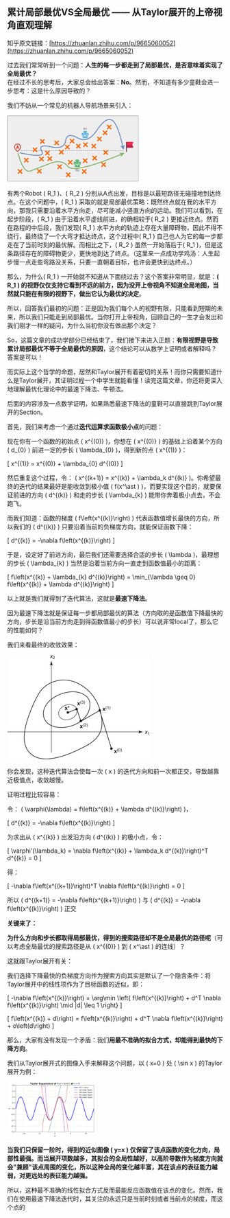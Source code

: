 ## 累计局部最优VS全局最优 —— 从Taylor展开的上帝视角直观理解

知乎原文链接：[https://zhuanlan.zhihu.com/p/9665060052](https://zhuanlan.zhihu.com/p/9665060052)

过去我们常常听到一个问题：**人生的每一步都走到了局部最优，是否意味着实现了全局最优？**  
在经过不长的思考后，大家总会给出答案：**No**。然而，不知道有多少童鞋会进一步思考：这是什么原因导致的？  

我们不妨从一个常见的机器人导航场景来引入：

<img src="./imgs/navigation.png" alt="navigation" style="zoom:30%;" />

有两个Robot \( R_1 \)、\( R_2 \) 分别从A点出发，目标是以最短路径无碰撞地到达终点。在这个问题中，\( R_1 \) 采取的就是局部最优策略：既然终点就在我的水平方向，那我只需要沿着水平方向走，尽可能减小竖直方向的运动。我们可以看到，在起步阶段，\( R_1 \) 由于沿着水平虚线前进，的确相较于\( R_2 \) 更接近终点。然而在路程的中后段，我们发现\( R_1 \) 水平方向的轨迹上存在大量障碍物，因此不得不绕行，最终绕了一个大弯才抵达终点，这个过程中\( R_1 \) 自己也人为它的每一步都走在了当前时刻的最优解。而相比之下，\( R_2 \) 虽然一开始落后于\( R_1 \)，但是这条路径存在的障碍物更少，更快地到达了终点。（这里来一点成功学鸡汤：人生起步慢一点走些弯路没关系，只要一直朝着目标，也许会更快到达终点。）

那么，为什么\( R_1 \) 一开始就不知道从下面绕过去？这个答案非常明显，就是：**\( R_1 \) 的视野仅仅支持它看到不远的前方，因为没开上帝视角不知道全局地图，当然就只能在有限的视野下，做出它认为最优的决定**。

所以，回答我们最初的问题：正是因为我们每个人的视野有限，只能看到短期的未来，所以我们只能走到局部最优。当你打开上帝视角，回顾自己的一生才会发出和我们刚才一样的疑问，为什么当初你没有做出那个决定？

So，这篇文章的成功学部分已经结束了，我们接下来进入正题：**有限视野是导致累计局部最优不等于全局最优的原因**，这个结论可以从数学上证明或者解释吗？ 答案是可以！

而实际上这个哲学的命题，居然和Taylor展开有着密切的关系！而你只需要知道什么是Taylor展开，其证明过程一个中学生就能看懂！读完这篇文章，你还将更深入地理解最优化理论中的最速下降法、牛顿法。

后面的内容涉及一点数学证明，如果熟悉最速下降法的童鞋可以直接跳到Taylor展开的Section。

首先，我们来考虑一个通过**迭代运算求函数极小点**的问题：

现在你有一个函数的初始点 \( x^{(0)} \)，你想在 \( x^{(0)} \) 的基础上沿着某个方向 \( d_{0} \) 前进一定的步长 \( \lambda_{0} \)，得到新的点 \( x^{(1)} \)：

\[
x^{(1)} = x^{(0)} + \lambda_{0} d^{(0)}
\]

然后重复这个过程，令： \( x^{(k+1)} = x^{(k)} + \lambda_k d^{(k)} \)。你希望最终的迭代的结果最好是能收敛到极小值 \( f(x^\ast ) \)，而要实现这个目的，就要保证前进的方向 \( d^{(k)} \) 和走的步长 \( \lambda_{k} \) 能带你奔着极小点去，不会跑飞。

而我们知道：函数的梯度 \( f\left(x^{(k)}\right) \) 代表函数值增长最快的方向，所以我们的 \( d^{(k)} \) 只要沿着当前的负梯度方向，就能保证函数下降：

\[
d^{(k)} = -\nabla f\left(x^{(k)}\right)
\]

于是，设定好了前进方向，最后我们还需要选择合适的步长 \( \lambda \)，最理想的步长 \( \lambda_{k} \) 当然是沿着当前方向一直走到函数值最小的距离：

\[
f\left(x^{(k)} + \lambda_{k} d^{(k)}\right) = \min_{\lambda \geq 0} f\left(x^{(k)} + \lambda d^{(k)}\right)
\]

以上就是我们就得到了迭代算法，这就是**最速下降法**。

因为最速下降法就是保证每一步都局部最优的算法（方向取的是函数值下降最快的方向，步长是沿当前方向走到得函数值最小的步长）可以说非常local了，那么它的性能如何？

我们来看最终的收敛效果：

![orth](./imgs/orth.png)

你会发现，这种迭代算法会使每一次 \( x \) 的迭代方向和前一次都正交，导致越靠近极值点，收敛越慢。

证明过程比较容易：

令： \( \varphi(\lambda) = f\left(x^{(k)} + \lambda d^{(k)}\right) \)，

\[
d^{(k)} = -\nabla f\left(x^{(k)}\right)
\]

为求出从 \( x^{(k)} \) 出发沿方向 \( d^{(k)} \) 的极小点，令：

\[
\varphi'(\lambda_k) = \nabla f\left(x^{(k)} + \lambda_k d^{(k)}\right)^T d^{(k)} = 0
\]

得：

\[
-\nabla f\left(x^{(k+1)}\right)^T \nabla f\left(x^{(k)}\right) = 0
\]

所以 \( d^{(k+1)} = -\nabla f\left(x^{(k+1)}\right) \) 与 \( d^{(k)} = -\nabla f\left(x^{(k)}\right) \) 正交

**关键来了：**

**为什么方向和步长都取得局部最优，得到的搜索路径却不是全局最优的路径呢**（可以考虑全局最优的搜索路径是从 \( x^{(0)} \) 到 \( x^\ast \) 的连线）？

这就跟Taylor展开有关：

我们选择下降最快的负梯度方向作为搜索方向其实是默认了一个隐含条件：将Taylor展开中的线性项作为了目标函数的近似，即：

\[
-\nabla f\left(x^{(k)}\right) = \arg\min \left\{ f\left(x^{(k)}\right) + d^T \nabla f\left(x^{(k)}\right) \mid \|d\| \leq 1 \right\}
\]

\[
f\left(x^{(k)} + d\right) = f\left(x^{(k)}\right) + d^T \nabla f\left(x^{(k)}\right) + o\left(d\right)
\]

那么，大家有没有发现一个矛盾：我们**用最不准确的拟合方式，却能得到最快的下降方向**。

我们从Taylor展开式的图像入手来解释这个问题，以 \( x=0 \) 处 \( \sin x \) 的Taylor展开为例：

<img src="./imgs/taylor_expansion_sin.png" alt="taylor_expansion_sin" style="zoom:20%;" />

**当我们只保留一阶时，得到的近似图像 \( y=x \) 仅保留了该点函数的变化方向，局部性最强。而当展开项数越多，其拟合的全局性越好，以高阶导数作为梯度方向就会"兼顾"该点周围的变化，所以这种全局的变化越丰富，其在该点的表征能力越弱，对更远处的表征能力越强。**

所以，这种最不准确的线性拟合方式反而最能反应函数值在该点的变化。然而，我们在使用最速下降法迭代时，其关注的永远只是当前时刻或者当前点的梯度，而这个点的
